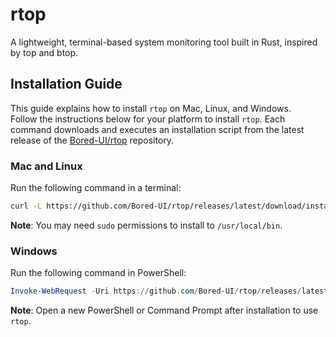 # rtop

A lightweight, terminal-based system monitoring tool built in Rust, inspired by top and btop.

## Installation Guide
This guide explains how to install `rtop` on Mac, Linux, and Windows.  
Follow the instructions below for your platform to install `rtop`. Each command downloads and executes an installation script from the latest release of the [Bored-UI/rtop](https://github.com/Bored-UI/rtop) repository.  

### Mac and Linux

Run the following command in a terminal:  

```bash
curl -L https://github.com/Bored-UI/rtop/releases/latest/download/install.sh | bash
```

**Note**: You may need `sudo` permissions to install to `/usr/local/bin`.  

### Windows

Run the following command in PowerShell:  

```powershell
Invoke-WebRequest -Uri https://github.com/Bored-UI/rtop/releases/latest/download/install.ps1 -OutFile "$env:TEMP\install.ps1"; Set-ExecutionPolicy -Scope CurrentUser -ExecutionPolicy Bypass -Force; & "$env:TEMP\install.ps1"
```

**Note**: Open a new PowerShell or Command Prompt after installation to use `rtop`.  
